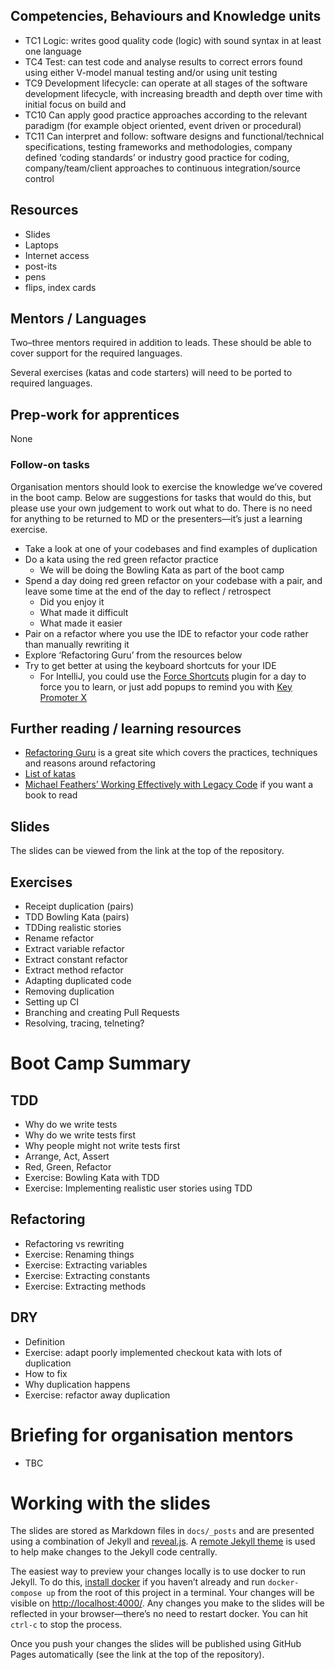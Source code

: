 <!--- ORGANISER THINGS TO CONSIDER 
- Which technical competencies, behaviours and knowledge module topics does the bootcamp cover/meet
- Structuring retros so that they can inform thinking for individual's personal learning records (off the job training record tab in their learning logs)
- Introducing some sort of test or quiz on basic concept learning points from the bootcamp to validate that they have taken stuff in, and provide organisation mentors with results to help them focus follow ups
--->

## Competencies, Behaviours and Knowledge units

* TC1 Logic: writes good quality code (logic) with sound syntax in at least one language 
* TC4 Test: can test code and analyse results to correct errors found using either V-model manual testing and/or using unit testing
* TC9 Development lifecycle: can operate at all stages of the software development lifecycle, with increasing breadth and depth over time with initial focus on build and 
* TC10 Can apply good practice approaches according to the relevant paradigm (for example object oriented, event driven or procedural)
* TC11 Can interpret and follow: software designs and functional/technical specifications, testing frameworks and methodologies, company defined ‘coding standards’ or industry good practice for coding, company/team/client approaches to continuous integration/source control

## Resources 

* Slides
* Laptops
* Internet access
* post-its
* pens
* flips, index cards

## Mentors / Languages
 
Two–three mentors required in addition to leads. These should be able to cover support for the required languages.

Several exercises (katas and code starters) will need to be ported to required languages.

## Prep-work for apprentices

None

### Follow-on tasks

Organisation mentors should look to exercise the knowledge we’ve covered in the boot camp. Below are suggestions for tasks that would do this, but please use your own judgement to work out what to do. There is no need for anything to be returned to MD or the presenters—it’s just a learning exercise.

* Take a look at one of your codebases and find examples of duplication
* Do a kata using the red green refactor practice
  * We will be doing the Bowling Kata as part of the boot camp
* Spend a day doing red green refactor on your codebase with a pair, and leave some time at the end of the day to reflect / retrospect
  * Did you enjoy it
  * What made it difficult
  * What made it easier
* Pair on a refactor where you use the IDE to refactor your code rather than manually rewriting it
* Explore ‘Refactoring Guru’ from the resources below
* Try to get better at using the keyboard shortcuts for your IDE
  * For IntelliJ, you could use the [Force Shortcuts](https://plugins.jetbrains.com/plugin/8357-force-shortcuts) plugin for a day to force you to learn, or just add popups to remind you with [Key Promoter X](https://plugins.jetbrains.com/plugin/9792-key-promoter-x)

## Further reading / learning resources

<!--- For end of boot camp: Signposting for apprentices self study, further learning, online resources, practice etc. --->

* [Refactoring Guru](https://refactoring.guru/) is a great site which covers the practices, techniques and reasons around refactoring
* [List of katas](http://codingdojo.org/kata/)
* [Michael Feathers’ Working Effectively with Legacy Code](https://www.amazon.co.uk/Working-Effectively-Legacy-Michael-Feathers/dp/0131177052) if you want a book to read
 
## Slides

The slides can be viewed from the link at the top of the repository.

## Exercises

* Receipt duplication (pairs)
* TDD Bowling Kata (pairs)
* TDDing realistic stories
* Rename refactor
* Extract variable refactor
* Extract constant refactor
* Extract method refactor
* Adapting duplicated code
* Removing duplication
* Setting up CI
* Branching and creating Pull Requests
* Resolving, tracing, telneting?

# Boot Camp Summary

## TDD

* Why do we write tests
* Why do we write tests first
* Why people might not write tests first
* Arrange, Act, Assert
* Red, Green, Refactor
* Exercise: Bowling Kata with TDD
* Exercise: Implementing realistic user stories using TDD

## Refactoring

* Refactoring vs rewriting
* Exercise: Renaming things
* Exercise: Extracting variables
* Exercise: Extracting constants
* Exercise: Extracting methods

## DRY

* Definition
* Exercise: adapt poorly implemented checkout kata with lots of duplication
* How to fix
* Why duplication happens
* Exercise: refactor away duplication

<!--- 

## Continuous Integration

* What is CI
* Why is CI important
* Demo of how CI can be applied to a project (Travis or similar against public repo)
* CI practical—setting up Travis or similar on own repo?

## More on source control

* Branching
* Pull requests
* Trunk vs branch development

# How the internet works

* Hostnames, IP, DNS
* Networking
* Physical infrastructure
* HTTP

--->

# Briefing for organisation mentors

* TBC

# Working with the slides

The slides are stored as Markdown files in `docs/_posts` and are presented using a combination of Jekyll and [reveal.js](https://revealjs.com/#/). A [remote Jekyll theme](https://github.com/autotraderuk/jekyll-revealjs) is used to help make changes to the Jekyll code centrally.

The easiest way to preview your changes locally is to use docker to run Jekyll. To do this, [install docker](https://www.docker.com/get-started) if you haven’t already and run `docker-compose up` from the root of this project in a terminal. Your changes will be visible on <http://localhost:4000/>. Any changes you make to the slides will be reflected in your browser—there’s no need to restart docker. You can hit `ctrl-c` to stop the process.

Once you push your changes the slides will be published using GitHub Pages automatically (see the link at the top of the repository).